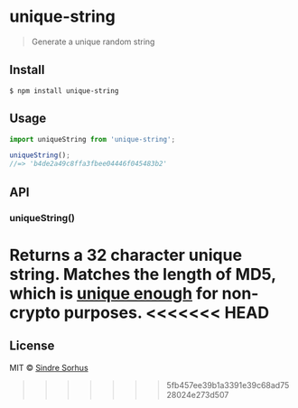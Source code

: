 # unique-string

> Generate a unique random string

## Install

```
$ npm install unique-string
```

## Usage

```js
import uniqueString from 'unique-string';

uniqueString();
//=> 'b4de2a49c8ffa3fbee04446f045483b2'
```

## API

### uniqueString()

Returns a 32 character unique string. Matches the length of MD5, which is [unique enough](https://stackoverflow.com/a/2444336/64949) for non-crypto purposes.
<<<<<<< HEAD
=======


## License

MIT © [Sindre Sorhus](https://sindresorhus.com)
>>>>>>> 5fb457ee39b1a3391e39c68ad7528024e273d507
